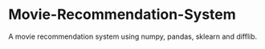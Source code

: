 # Movie-Recommendation-System
A movie recommendation system using numpy, pandas, sklearn and difflib.
